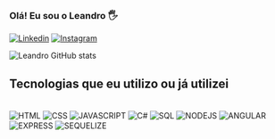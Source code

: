 ### Olá! Eu sou o Leandro 🖐️
[![Linkedin](https://img.shields.io/badge/LinkedIn-0077B5?style=for-the-badge&logo=linkedin&logoColor=white)](https://www.linkedin.com/in/leandrocunhadev/)
[![Instagram](https://img.shields.io/badge/Instagram-E4405F?style=for-the-badge&logo=instagram&logoColor=white)](https://www.instagram.com/leandro.c_013/)

![Leandro GitHub stats](https://github-readme-stats.vercel.app/api?username=LDRdev&show_icons=true&theme=radical)

## Tecnologias que eu utilizo ou já utilizei

<div style="display: inline_block"><br/>
<img align="center" alt="HTML" src="https://img.shields.io/badge/HTML-239120?style=for-the-badge&logo=html5&logoColor=white">
<img align="center" alt="CSS" src="https://img.shields.io/badge/CSS-239120?&style=for-the-badge&logo=css3&logoColor=white">
<img align="center" alt="JAVASCRIPT" src="https://img.shields.io/badge/JavaScript-F7DF1E?style=for-the-badge&logo=javascript&logoColor=black">
<img align="center" alt="C#" src="https://img.shields.io/badge/C%23-239120?style=for-the-badge&logo=c-sharp&logoColor=white">
<img align="center" alt="SQL" src="https://img.shields.io/badge/MySQL-00000F?style=for-the-badge&logo=mysql&logoColor=white">
<img align="center" alt="NODEJS" src="https://img.shields.io/badge/Node.js-43853D?style=for-the-badge&logo=node.js&logoColor=white">
<img align="center" alt="ANGULAR" src="https://img.shields.io/badge/Angular-DD0031?style=for-the-badge&logo=angular&logoColor=white">
<img align="center" alt="EXPRESS" src="https://img.shields.io/badge/Express.js-404D59?style=for-the-badge">
<img align="center" alt="SEQUELIZE" src="https://img.shields.io/badge/sequelize-323330?style=for-the-badge&logo=sequelize&logoColor=blue">


  
</div>




